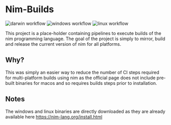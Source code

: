 # Nim-Builds

![darwin workflow](https://github.com/DHUNTE/NimBuilds/actions/workflows/macos.yml/badge.svg)
![windows workflow](https://github.com/DHUNTE/NimBuilds/actions/workflows/windows.yml/badge.svg)
![linux workflow](https://github.com/DHUNTE/NimBuilds/actions/workflows/ubuntu.yml/badge.svg)

This project is a place-holder containing pipelines to execute builds of the nim programming language. 
The goal of the project is simply to mirror, build and release the current version of nim for all platforms.

## Why?

This was simply an easier way to reduce the number of CI steps required for multi-platform builds using nim as the official
page does not include pre-built binaries for macos and so requires builds steps prior to installation.

## Notes

The windows and linux binaries are directly downloaded as they are already available here https://nim-lang.org/install.html
